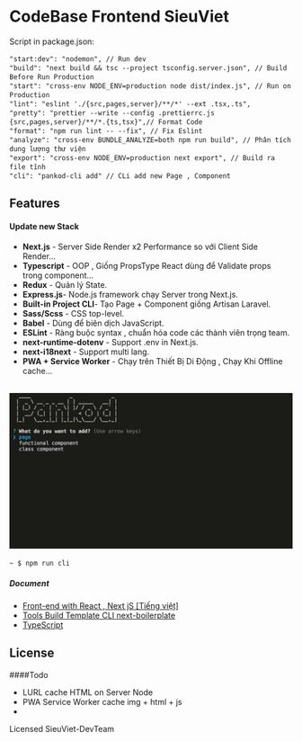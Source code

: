 # CodeBase Frontend SieuViet

Script in package.json:

    "start:dev": "nodemon", // Run dev
    "build": "next build && tsc --project tsconfig.server.json", // Build Before Run Production
    "start": "cross-env NODE_ENV=production node dist/index.js", // Run on Production 
    "lint": "eslint './{src,pages,server}/**/*' --ext .tsx,.ts",
    "pretty": "prettier --write --config .prettierrc.js {src,pages,server}/**/*.{ts,tsx}",// Format Code
    "format": "npm run lint -- --fix", // Fix Eslint
    "analyze": "cross-env BUNDLE_ANALYZE=both npm run build", // Phân tích dung lượng thư viện
    "export": "cross-env NODE_ENV=production next export", // Build ra file tĩnh
    "cli": "pankod-cli add" // CLi add new Page , Component

## Features

#### Update new Stack

* **Next.js** - Server Side Render x2 Performance so với Client Side Render...  
* **Typescript** - OOP , Giống PropsType React dùng để Validate props trong component...
* **Redux** - Quản lý State.
* **Express.js**- Node.js framework chạy Server trong Next.js.
* **Built-in Project CLI**- Tạo Page + Component giống Artisan Laravel.
* **Sass/Scss** - CSS top-level.
* **Babel** -  Dùng để biên dịch JavaScript.
* **ESLint** - Ràng buộc syntax , chuẩn hóa code các thành viên trọng team.
* **next-runtime-dotenv** - Support .env in Next.js.
* **next-i18next** - Support multi lang.
* **PWA + Service Worker** - Chạy trên Thiết Bị Di Động , Chạy Khi Offline cache... 

<br/>
<div>
 <img width="600" src="./boilerplate-cli.gif" >
</div>

    ~ $ npm run cli

##### Document
* [Front-end with React , Next jS [Tiếng việt]](https://github.com/nguyenvanhoang26041994/dev-experiences/blob/master/front-end/front-end-fast.md)
* [Tools Build Template CLI next-boilerplate ](https://github.com/pankod/next-boilerplate)
* [TypeScript](https://codetheworld.io/xay-dung-ung-dung-bang-react-su-dung-typescript.html)
## License


####Todo
* LURL cache HTML on Server Node
* PWA Service Worker cache img + html + js
*   

Licensed SieuViet-DevTeam
